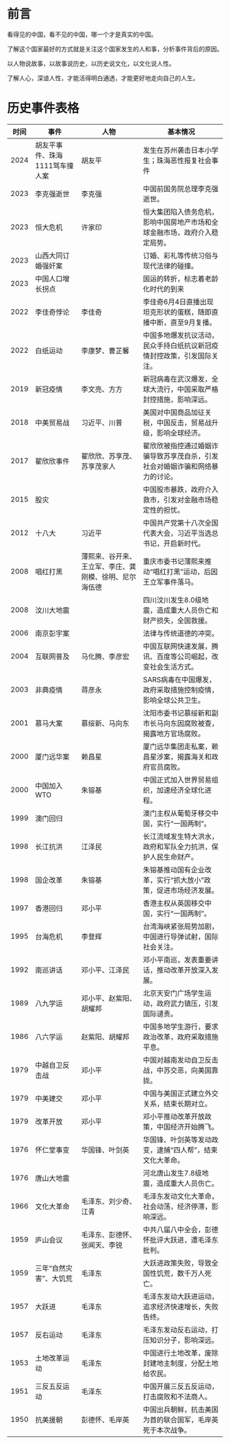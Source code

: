 # 前言
看得见的中国，看不见的中国，哪一个才是真实的中国。

了解这个国家最好的方式就是关注这个国家发生的人和事，分析事件背后的原因。

以人物说故事，以故事说历史，以历史说文化，以文化说人性。

了解人心，深谙人性，才能活得明白通透，才能更好地走向自己的人生。

# 历史事件表格

| 时间 | 事件 | 人物 | 基本情况 |
|------|------|------|----------|
| 2024 | 胡友平事件、珠海1111驾车撞人案 | 胡友平 | 发生在苏州袭击日本小学生；珠海恶性报复社会事件 |
| 2023 | 李克强逝世 | 李克强 | 中国前国务院总理李克强逝世。 |
| 2023 | 恒大危机 | 许家印 | 恒大集团陷入债务危机，影响中国房地产市场和全球金融市场，政府介入稳定局势。 |
| 2023 | 山西大同订婚强奸案 |  | 订婚、彩礼等传统习俗与现代法律的碰撞。 |
| 2023 | 中国人口增长拐点 |  | 国运的转折，标志着老龄化时代的到来 |
| 2022 | 李佳奇悖论 | 李佳奇 | 李佳奇6月4日直播出现坦克形状的蛋糕，随即直播中断，直至9月复播。 |
| 2022 | 白纸运动 | 李康梦、曹芷馨 | 中国多地爆发抗议活动，民众手持白纸抗议新冠疫情封控政策，引发国际关注。 |
| 2019 | 新冠疫情 | 李文亮、方方 | 新冠病毒在武汉爆发，全球大流行，中国采取严格封控措施，影响深远。 |
| 2018 | 中美贸易战 | 习近平、川普 | 美国对中国商品加征关税，中国反击，贸易战升级，影响全球经济。 |
| 2017 | 翟欣欣事件 | 翟欣欣、苏享茂、苏享茂家人 | 翟欣欣被指控通过婚姻诈骗导致苏享茂自杀，引发社会对婚姻诈骗和网络暴力的讨论。 |
| 2015 | 股灾 |  | 中国股市暴跌，政府介入救市，引发对金融市场稳定性的担忧。 |
| 2012 | 十八大 | 习近平 | 中国共产党第十八次全国代表大会，习近平当选总书记，开启新时代。 |
| 2008 | 唱红打黑 | 薄熙来、谷开来、王立军、李庄、龚刚模、徐明、尼尔海伍德 | 重庆市委书记薄熙来推动“唱红打黑”运动，后因王立军事件落马。 |
| 2008 | 汶川大地震 |  | 四川汶川发生8.0级地震，造成重大人员伤亡和财产损失，全国救援。 |
| 2006 | 南京彭宇案 |  | 法律与传统道德的冲突。 |
| 2004 | 互联网普及 | 马化腾、李彦宏 | 中国互联网快速发展，腾讯、百度等公司崛起，改变社会生活方式。 |
| 2003 | 非典疫情 | 蒋彦永 | SARS病毒在中国爆发，政府采取措施控制疫情，影响全球公共卫生。 |
| 2001 | 慕马大案 | 慕绥新、马向东 | 沈阳市委书记慕绥新和副市长马向东因腐败被查，揭露地方官场腐败。 |
| 2000 | 厦门远华案 | 赖昌星 | 厦门远华集团走私案，赖昌星涉案，揭露海关和政府官员腐败。 |
| 2000 | 中国加入WTO | 朱镕基 | 中国正式加入世界贸易组织，加速经济全球化进程。 |
| 1999 | 澳门回归 |  | 澳门主权从葡萄牙移交中国，实行“一国两制”。 |
| 1998 | 长江抗洪 | 江泽民 | 长江流域发生特大洪水，政府和军队全力抗洪，保护人民生命财产。 |
| 1998 | 国企改革 | 朱镕基 | 朱镕基推动国有企业改革，实行“抓大放小”政策，促进市场经济发展。 |
| 1997 | 香港回归 | 邓小平 | 香港主权从英国移交中国，实行“一国两制”。 |
| 1995 | 台海危机 | 李登辉 | 台湾海峡紧张局势加剧，中国进行导弹试射，国际社会关注。 |
| 1992 | 南巡讲话 | 邓小平、江泽民 | 邓小平南巡，发表重要讲话，推动改革开放深入发展。 |
| 1989 | 八九学运 | 邓小平、赵紫阳、胡耀邦 | 北京天安门广场学生运动，政府武力镇压，引发国际谴责。 |
| 1986 | 八六学运 | 赵紫阳、胡耀邦 | 中国多地学生游行，要求政治改革，政府采取措施平息。 |
| 1979 | 中越自卫反击战 | 邓小平 | 中国对越南发动自卫反击战，中苏交恶，向美国靠拢。 |
| 1979 | 中美建交 | 邓小平 | 中国与美国正式建立外交关系，结束长期对立。 |
| 1979 | 改革开放 | 邓小平 | 邓小平推动改革开放政策，中国经济开始腾飞。 |
| 1976 | 怀仁堂事变 | 华国锋、叶剑英 | 华国锋、叶剑英等发动政变，逮捕“四人帮”，结束文化大革命。 |
| 1976 | 唐山大地震 |  | 河北唐山发生7.8级地震，造成重大人员伤亡。 |
| 1966 | 文化大革命 | 毛泽东、刘少奇、江青 | 毛泽东发动文化大革命，社会动荡，经济停滞，影响深远。 |
| 1959 | 庐山会议 | 毛泽东、彭德怀、张闻天、李锐 | 中共八届八中全会，彭德怀批评大跃进，遭毛泽东批判。 |
| 1959 | 三年“自然灾害”、大饥荒 | 毛泽东 | 大跃进政策失败，导致全国性饥荒，数千万人死亡。 |
| 1957 | 大跃进 | 毛泽东 | 毛泽东发动大跃进运动，追求经济快速增长，失败告终。 |
| 1957 | 反右运动 | 毛泽东 | 毛泽东发动反右运动，打压知识分子，影响深远。 |
| 1953 | 土地改革运动 | 毛泽东 | 中国进行土地改革，废除封建地主制度，分配土地给农民。 |
| 1951 | 三反五反运动 | 毛泽东 | 中国开展三反五反运动，打击腐败和不法商人。 |
| 1950 | 抗美援朝 | 彭德怀、毛岸英 | 中国出兵朝鲜，抗击美国为首的联合国军，毛岸英死于本次战争。 |
